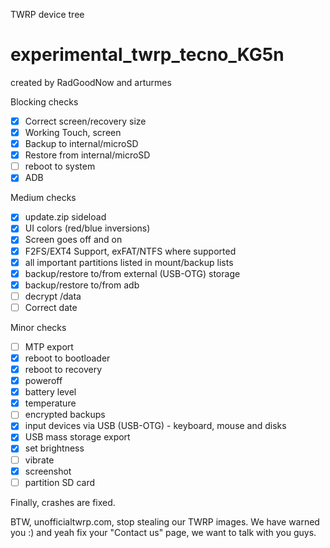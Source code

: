 TWRP device tree

# experimental_twrp_tecno_KG5n
 created by RadGoodNow and arturmes

 Blocking checks
- [x] Correct screen/recovery size
- [x] Working Touch, screen
- [x] Backup to internal/microSD
- [x] Restore from internal/microSD
- [ ] reboot to system
- [x] ADB

Medium checks
- [x] update.zip sideload
- [x] UI colors (red/blue inversions)
- [x] Screen goes off and on
- [x] F2FS/EXT4 Support, exFAT/NTFS where supported
- [x] all important partitions listed in mount/backup lists
- [x] backup/restore to/from external (USB-OTG) storage
- [x] backup/restore to/from adb
- [ ] decrypt /data
- [ ] Correct date

Minor checks
- [ ] MTP export
- [x] reboot to bootloader
- [x] reboot to recovery
- [x] poweroff
- [x] battery level
- [x] temperature
- [ ] encrypted backups
- [x] input devices via USB (USB-OTG) - keyboard, mouse and disks
- [x] USB mass storage export
- [x] set brightness
- [ ] vibrate
- [x] screenshot
- [ ] partition SD card

Finally, crashes are fixed.

BTW, unofficialtwrp.com, stop stealing our TWRP images. We have warned you :) 
and yeah fix your "Contact us" page, we want to talk with you guys.
